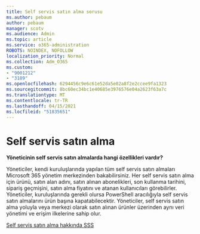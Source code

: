 ```yaml
---
title: Self servis satın alma sorusu
ms.author: pebaum
author: pebaum
manager: scotv
ms.audience: Admin
ms.topic: article
ms.service: o365-administration
ROBOTS: NOINDEX, NOFOLLOW
localization_priority: Normal
ms.collection: Adm_O365
ms.custom:
- "9001212"
- "3189"
ms.openlocfilehash: 6294456c9e6c61e52da5e02a8f2e2ccee9fa1323
ms.sourcegitcommit: 8bc60ec34bc1e40685e3976576e04a2623f63a7c
ms.translationtype: MT
ms.contentlocale: tr-TR
ms.lasthandoff: 04/15/2021
ms.locfileid: "51835651"
---
```

# <a name="self-service-purchase"></a>Self servis satın alma

**Yöneticinin self servis satın almalarda hangi özellikleri vardır?**

Yöneticiler, kendi kuruluşlarında yapılan tüm self servis satın almaları Microsoft 365 yönetim merkezinden bakabilirsiniz. Her self servis satın alma için ürünü, satın alan adını, satın alınan abonelikleri, son kullanma tarihini, sipariş geçmişini, satın alma fiyatını ve atanan kullanıcıları görebilirler.  Yöneticiler, kuruluşlarında gerekli olursa PowerShell aracılığıyla self servis satın almalarını ürün başına kapatabilecektir.  Yöneticiler, self servis satın alma yoluyla veya merkezi olarak satın alınan ürünler üzerinden aynı veri yönetimi ve erişim ilkelerine sahip olur.

[Self servis satın alma hakkında SSS](https://aka.ms/self-service-purchase-faq)

